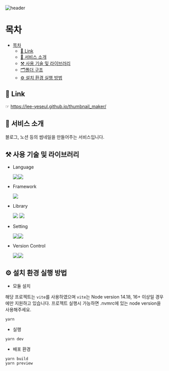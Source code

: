 ![header](https://capsule-render.vercel.app/api?type=waving&color=gradient&height=300&section=header&text=Thumbnail%20Maker&fontSize=90)

# 목차

- [목차](#목차)
  - [🔗 Link](#-link)
  - [📖 서비스 소개](#서비스-소개)
  - [⚒️ 사용 기술 및 라이브러리](#️사용-기술-및-라이브러리)
  - [🗂폴더 구조](#폴더-구조)
  - [⚙️ 설치 환경 실행 방법](#️-설치-환경-실행-방법)

## 🔗 Link

☞ https://lee-yeseul.github.io/thumbnail_maker/

## 📖 서비스 소개

블로그, 노션 등의 썸네일을 만들어주는 서비스입니다.

## ⚒️ 사용 기술 및 라이브러리

- Language

  <img src="https://img.shields.io/badge/JavaScript-F7DF1E?style=for-the-badge&logo=JavaScript&logoColor=white"><img src="https://img.shields.io/badge/TypeScript-3178C6?style=for-the-badge&logo=TypeScript&logoColor=white">

- Framework

  <img src="https://img.shields.io/badge/React-61DAFB?style=for-the-badge&logo=React&logoColor=white">

- Library

  <img src="https://img.shields.io/badge/html2canvas-22C55E?style=for-the-badge&&logoColor=white">
  <img src="https://img.shields.io/badge/styledcomponents-DB7093?style=for-the-badge&logo=styled-components&logoColor=white">

- Setting

  <img src="https://img.shields.io/badge/Prettier-F7B93E?style=for-the-badge&logo=Prettier&logoColor=white"><img src="https://img.shields.io/badge/ESLint-4B32C3?style=for-the-badge&logo=ESLint&logoColor=white">

- Version Control

  <img src="https://img.shields.io/badge/Git-F05032?style=for-the-badge&logo=Git&logoColor=white"><img src="https://img.shields.io/badge/GitHub-181717?style=for-the-badge&logo=GitHub&logoColor=white">

## ⚙️ 설치 환경 실행 방법

- 모듈 설치

해당 프로젝트는 `vite`를 사용하였으며 `vite`는 Node version 14.18, 16+ 이상일 경우에만 지원하고 있습니다.
프로젝트 실행시 가능하면 .nvmrc에 있는 node version을 사용해주세요.

```
yarn
```

- 실행

```
yarn dev
```

- 배포 환경

```
yarn build
yarn preview
```
